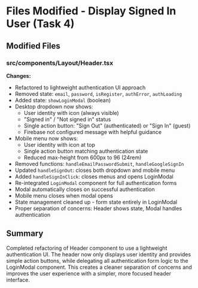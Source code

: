 # Files Modified - Display Signed In User (Task 4)

## Modified Files

### src/components/Layout/Header.tsx
**Changes:**
- Refactored to lightweight authentication UI approach
- Removed state: `email`, `password`, `isRegister`, `authError`, `authLoading`
- Added state: `showLoginModal` (boolean)
- Desktop dropdown now shows:
  - User identity with icon (always visible)
  - "Signed in" / "Not signed in" status
  - Single action button: "Sign Out" (authenticated) or "Sign In" (guest)
  - Firebase not configured message with helpful guidance
- Mobile menu now shows:
  - User identity with icon at top
  - Single action button matching authentication state
  - Reduced max-height from 600px to 96 (24rem)
- Removed functions: `handleEmailPasswordSubmit`, `handleGoogleSignIn`
- Updated `handleSignOut`: closes both dropdown and mobile menu
- Added `handleSignInClick`: closes menus and opens LoginModal
- Re-integrated `LoginModal` component for full authentication forms
- Modal automatically closes on successful authentication
- Mobile menu closes when modal opens
- State management cleaned up - form state entirely in LoginModal
- Proper separation of concerns: Header shows state, Modal handles authentication

## Summary
Completed refactoring of Header component to use a lightweight authentication UI. The header now only displays user identity and provides simple action buttons, while delegating all authentication form logic to the LoginModal component. This creates a cleaner separation of concerns and improves the user experience with a simpler, more focused header interface.
